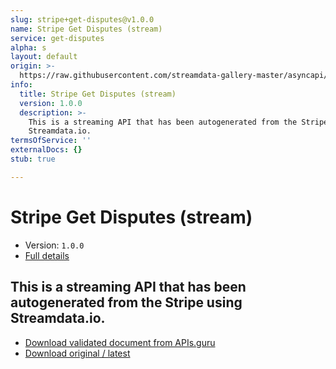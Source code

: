 ```yaml
---
slug: stripe+get-disputes@v1.0.0
name: Stripe Get Disputes (stream)
service: get-disputes
alpha: s
layout: default
origin: >-
  https://raw.githubusercontent.com/streamdata-gallery-master/asyncapi/master/_listings/stripe/stripe-get-disputes-stream-async.md
info:
  title: Stripe Get Disputes (stream)
  version: 1.0.0
  description: >-
    This is a streaming API that has been autogenerated from the Stripe using
    Streamdata.io.
termsOfService: ''
externalDocs: {}
stub: true

---
```

# Stripe Get Disputes (stream)

* Version: `1.0.0`
* [Full details](../html/stripe+get-disputes@v1.0.0.html)



## This is a streaming API that has been autogenerated from the Stripe using Streamdata.io.



* [Download validated document from APIs.guru](https://raw.githubusercontent.com/APIs-guru/asyncapi-directory/master/docs/APIs/stripe%2Bget-disputes%40v1.0.0.yaml)
* [Download original / latest](https://raw.githubusercontent.com/streamdata-gallery-master/asyncapi/master/_listings/stripe/stripe-get-disputes-stream-async.md)

<script type="application/ld+json">
{
  "@context": "http://schema.org/",
  "@type": "WebAPI",
  "description": "This is a streaming API that has been autogenerated from the Stripe using Streamdata.io.",
  "documentation": "",

  "name": "Stripe Get Disputes (stream)"
}
</script>
